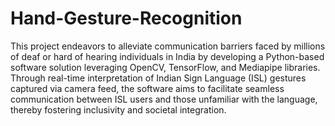 # Hand-Gesture-Recognition
This project endeavors to alleviate communication barriers faced by millions of deaf or hard of hearing individuals in India by developing a Python-based software solution leveraging OpenCV, TensorFlow, and Mediapipe libraries. Through real-time interpretation of Indian Sign Language (ISL) gestures captured via camera feed, the software aims to facilitate seamless communication between ISL users and those unfamiliar with the language, thereby fostering inclusivity and societal integration.
